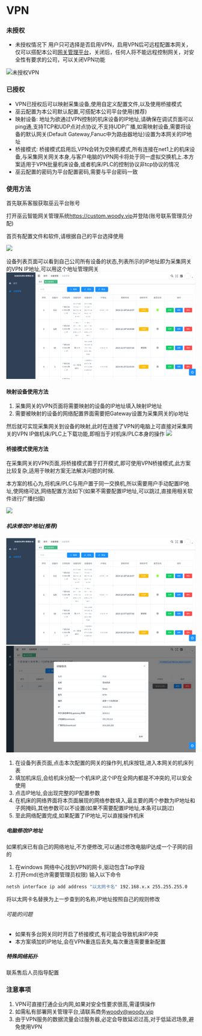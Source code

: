 # VPN

### 未授权

* 未授权情况下 用户只可选择是否启用VPN，启用VPN后可远程配置本网关，仅可以搭配本公司[网关管理平台](https://custom.woody.vip)，关闭后，任何人将不能远程控制网关，对安全性有要求的公司，可以关闭VPN功能

![未授权VPN](/img/vpn-1.png)

### 已授权


* VPN已授权后可以映射采集设备,使用自定义配置文件,以及使用桥接模式
* 巫云配置为本公司默认配置,可搭配本公司平台使用(推荐)
* 映射设备: 地址为欲通过VPN控制的机床设备的IP地址,请确保在调试页面可以ping通,支持TCP和UDP点对点协议,不支持UDP广播,如需映射设备,需要将设备的默认网关(Default Gateway,Fanuc中为路由器地址)设置为本网关的IP地址
* 桥接模式: 桥接模式启用后,VPN会转为交换机模式,所有连接在net1上的机床设备,与采集网关网关本身,与客户电脑的VPN网卡将处于同一虚拟交换机上.本方案适用于VPN批量机床设备,或者机床/PLC的控制协议非tcp协议的情况
* 巫云配置的密码为平台配置密码,需要与平台密码一致



### 使用方法
首先联系客服获取巫云平台账号

打开巫云智能网关管理系统<https://custom.woody.vip>并登陆(账号联系管理员分配)

首页有配置文件和软件,请根据自己的平台选择使用

![](/img/vpn-2.png)

设备列表页面可以看到自己公司所有设备的状态,列表所示的IP地址即为采集网关的VPN IP地址,可以用这个地址管理网关
![](/img/vpn-3.png)

#### 映射设备使用方法

1. 采集网关的VPN页面将需要映射的设备的IP地址填入映射IP地址
2. 需要被映射的设备的网络配置界面需要把Gateway设置为采集网关的ip地址

然后就可实现采集网关到设备的映射,此时在连接了VPN的电脑上可直接对采集网关的VPN IP做机床/PLC上下载功能,即相当于对机床/PLC本身的操作
![](/img/vpn-4.png)


#### 桥接模式使用方法

在采集网关的VPN页面,将桥接模式置于打开模式,即可使用VPN桥接模式,此方案比较复杂,适用于映射方案无法解决问题的时候.

本方案的核心为,将机床/PLC与用户置于同一交换机,所以需要用户手动配置IP地址,使网络可达,网络配置方法如下(如果不需要配置IP地址,可以跳过,直接用相关软件进行广播扫描)

![](/img/vpn-5.png)

##### 机床修改IP地址(推荐)
![](/img/vpn-3.png)
![](/img/vpn-6.png)

1. 在设备列表页面,点击本次配置的网关的操作列,机床按钮,进入本网关的机床列表
2. 填加机床后,会给机床分配一个机床IP,这个IP在全网内都是不冲突的,可以安全使用
3. 点击IP地址,会出现完整的IP配置参数
4. 在机床的网络界面将本页面展现的网络参数填入,最主要的两个参数为IP地址和子网掩码,其他参数可以不设置(如果不需要配置IP地址,本条可以跳过)
5. 至此网络配置完成,如果配置了IP地址,可以直接操作机床


##### 电脑修改IP地址
如果机床已有自己的网络地址,不方便修改,可以通过修改电脑IP达成一个子网的目的
1. 在windows 网络中心找到VPN的网卡,驱动包含Tap字段
2. 打开cmd(也许需要管理员权限) 输入以下命令
```cmd
netsh interface ip add address "以太网卡名" 192.168.x.x 255.255.255.0
```
将以太网卡名替换为上一步查到的名称,IP地址按照自己的规则修改

###### 可能的问题
* 如果有多台网关同时开启了桥接模式,有可能会导致机床IP冲突
* 本方案填加的IP地址,会在VPN重连后丢失,每次重连需要重新配置

##### 特殊网络拓扑

联系售后人员指导配置


### 注意事项
1. VPN可直接打通企业内网,如果对安全性要求很高,需谨慎操作
2. 如需私有部署网关管理平台,请联系商务<woody@woody.vip>
3. 由于VPN服务的数据流量会过服务器,必定会导致延迟过高,对于低延迟场景,避免使用VPN
